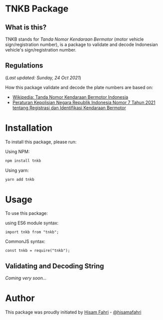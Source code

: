 # TNKB Package

## What is this?

TNKB stands for *Tanda Nomor Kendaraan Bermotor* (motor vehicle sign/registration number), is a package to validate and decode Indonesian vehicle's sign/registration number.

## Regulations

(*Last updated: Sunday, 24 Oct 2021*)

How this package validate and decode the plate numbers are based on:
- [Wikipedia: Tanda Nomor Kendaraan Bermotor Indonesia](https://web.archive.org/web/20211024070817/https://id.wikipedia.org/wiki/Tanda_Nomor_Kendaraan_Bermotor_Indonesia)
- [Peraturan Kepolisian Negara Republik Indonesia Nomor 7 Tahun 2021 tentang Registrasi dan Identifikasi Kendaraan Bermotor](https://korlantas.polri.go.id/wp-content/uploads/2021/05/PERATURAN-POLRI-NOMOR-7-TAHUN-2021-TENTANG-REGISTRASI-DAN-IDENTIFIKASI-KENDARAAN-BERMOTOR.pdf)

# Installation

To install this package, please run:

Using NPM:
```bash
npm install tnkb
```

Using yarn:

```bash
yarn add tnkb
```

# Usage

To use this package:

using ES6 module syntax:
```
import tnkb from "tnkb";
```

CommonJS syntax:
```
const tnkb = require("tnkb");
```

## Validating and Decoding String

*Coming very soon...*



# Author

This package was proudly initiated by [Hisam Fahri](https://hisamafahri.com/) - [@hisamafahri](https://github.com/hisamafahri)